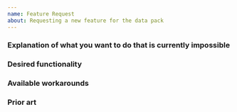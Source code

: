 ```yaml
---
name: Feature Request
about: Requesting a new feature for the data pack
---
```

<!-- Welcome to the issues section if it's your first time! -->

### Explanation of what you want to do that is currently impossible
<!-- Tell us in detail -->

### Desired functionality
<!-- Tell us what you want to make it possible -->

### Available workarounds
<!-- If you know of any weird/hacky way to do what you want currently, explain. -->

### Prior art
<!-- If what you are asking for has been previously implemented, provide linkes
     and description of what/how/where/when. -->
